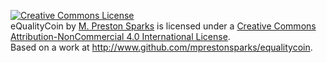 <a rel="license" href="http://creativecommons.org/licenses/by-nc/4.0/"><img alt="Creative Commons License" style="border-width:0" src="https://i.creativecommons.org/l/by-nc/4.0/88x31.png" /></a><br /><span xmlns:dct="http://purl.org/dc/terms/" property="dct:title">eQualityCoin</span> by <a xmlns:cc="http://creativecommons.org/ns#" href="http://www.equalitycoin.io" property="cc:attributionName" rel="cc:attributionURL">M. Preston Sparks</a> is licensed under a <a rel="license" href="http://creativecommons.org/licenses/by-nc/4.0/">Creative Commons Attribution-NonCommercial 4.0 International License</a>.<br />Based on a work at <a xmlns:dct="http://purl.org/dc/terms/" href="http://www.github.com/mprestonsparks/equalitycoin" rel="dct:source">http://www.github.com/mprestonsparks/equalitycoin</a>.

